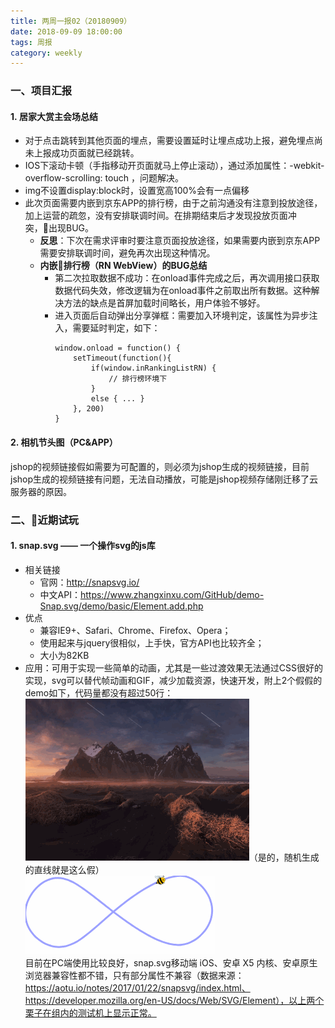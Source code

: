```yaml
---
title: 两周一报02（20180909）
date: 2018-09-09 18:00:00
tags: 周报
category: weekly
---
```


### 一、项目汇报   
#### 1. 居家大赏主会场总结    
- 对于点击跳转到其他页面的埋点，需要设置延时让埋点成功上报，避免埋点尚未上报成功页面就已经跳转。
- IOS下滚动卡顿（手指移动开页面就马上停止滚动），通过添加属性：-webkit-overflow-scrolling: touch ，问题解决。
- img不设置display:block时，设置宽高100%会有一点偏移
- 此次页面需要内嵌到京东APP的排行榜，由于之前沟通没有注意到投放途径，加上运营的疏忽，没有安排联调时间。在排期结束后才发现投放页面冲突，出现BUG。    
    - **反思**：下次在需求评审时要注意页面投放途径，如果需要内嵌到京东APP需要安排联调时间，避免再次出现这种情况。
    - **内嵌排行榜（RN WebView）的BUG总结**
        - 第二次拉取数据不成功：在onload事件完成之后，再次调用接口获取数据代码失效，修改逻辑为在onload事件之前取出所有数据。这种解决方法的缺点是首屏加载时间略长，用户体验不够好。
        - 进入页面后自动弹出分享弹框：需要加入环境判定，该属性为异步注入，需要延时判定，如下：
            ```
            window.onload = function() {
                setTimeout(function(){
                    if(window.inRankingListRN) { 
                        // 排行榜环境下 
                    }
                    else { ... }
                }, 200)
            }
            ```
#### 2. 相机节头图（PC&APP）
jshop的视频链接假如需要为可配置的，则必须为jshop生成的视频链接，目前jshop生成的视频链接有问题，无法自动播放，可能是jshop视频存储刚迁移了云服务器的原因。

### 二、近期试玩
#### 1. snap.svg —— 一个操作svg的js库
- 相关链接
    - 官网：http://snapsvg.io/
    - 中文API：https://www.zhangxinxu.com/GitHub/demo-Snap.svg/demo/basic/Element.add.php
- 优点
    - 兼容IE9+、Safari、Chrome、Firefox、Opera；
    - 使用起来与jquery很相似，上手快，官方API也比较齐全；
    - 大小为82KB
- 应用：可用于实现一些简单的动画，尤其是一些过渡效果无法通过CSS很好的实现，svg可以替代帧动画和GIF，减少加载资源，快速开发，附上2个假假的demo如下，代码量都没有超过50行：        
    ![01](../../img/weekly/02/snapsvg0.gif)（是的，随机生成的直线就是这么假）   
    ![02](../../img/weekly/02/snapsvg1.gif)   
    目前在PC端使用比较良好，snap.svg移动端 iOS、安卓 X5 内核、安卓原生浏览器兼容性都不错，只有部分属性不兼容（数据来源：https://aotu.io/notes/2017/01/22/snapsvg/index.html、https://developer.mozilla.org/en-US/docs/Web/SVG/Element），以上两个栗子在组内的测试机上显示正常。